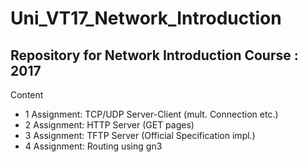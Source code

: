 # Uni_VT17_Network_Introduction

## Repository for Network Introduction Course : 2017

Content 
* 1 Assignment: TCP/UDP Server-Client  (mult. Connection etc.)
* 2 Assignment: HTTP Server (GET pages)
* 3 Assignment: TFTP Server (Official Specification impl.)
* 4 Assignment: Routing using gn3
